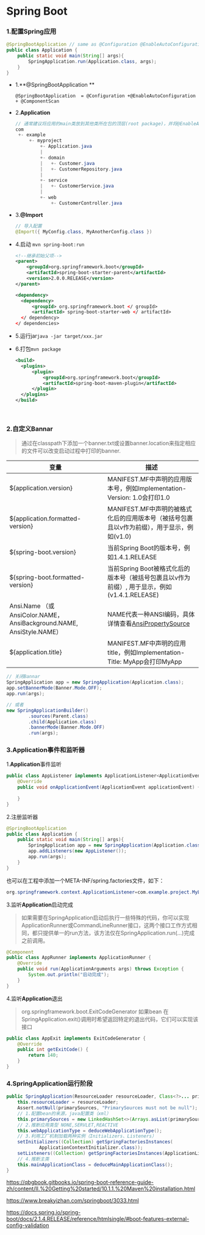 # Spring Boot



### 1.配置Spring应用

```java
@SpringBootApplication // same as @Configuration @EnableAutoConfiguration @ComponentScan
public class Application {
    public static void main(String[] args){
        SpringApplication.run(Application.class, args);
    }
}
```



* 1.**@SpringBootApplication **

  ```
  @SpringBootApplication  = @Configuration +@EnableAutoConfiguration + @ComponentScan
  ```

* 2.**Application** 

  ```java
  // 通常建议将应用的main类放到其他类所在包的顶层(root package)，并将@EnableAutoConfiguration注解到你的main类上，这样就隐式地定义了一个基础的包搜索路径。
  com
   +- example
       +- myproject
           +- Application.java
           |
           +- domain
           |   +- Customer.java
           |   +- CustomerRepository.java
           |
           +- service
           |   +- CustomerService.java
           |
           +- web
               +- CustomerController.java
  ```

* 3.**@Import**

  ```Java
  // 导入配置
  @Import({ MyConfig.class, MyAnotherConfig.class })
  ```

* 4.启动 `mvn spring-boot:run`

  ```xml
  <!--继承初始父项-->
  <parent>
      <groupId>org.springframework.boot</groupId>
      <artifactId>spring-boot-starter-parent</artifactId>
      <version>2.0.0.RELEASE</version>
  </parent>

  <dependency> 
  	<dependency> 
  		<groupId> org.springframework.boot </ groupId> 
  		<artifactId> spring-boot-starter-web </ artifactId> 
  	</ dependency> 
  </ dependencies>
  ```

* 5.运行jar`java -jar target/xxx.jar`

* 6.打包`mvn package`

  ```xml
  <build>
  	<plugins>
  		<plugin>
  			<groupId>org.springframework.boot</groupId>
  			<artifactId>spring-boot-maven-plugin</artifactId>
  		</plugin>
  	</plugins>
  </build>
  ```

  ​



### 2.自定义Bannar

> 通过在classpath下添加一个banner.txt或设置banner.location来指定相应的文件可以改变启动过程中打印的banner.

| 变量                                                         | 描述                                                         |
| ------------------------------------------------------------ | ------------------------------------------------------------ |
| ${application.version}                                       | MANIFEST.MF中声明的应用版本号，例如Implementation-Version: 1.0会打印1.0 |
| ${application.formatted-version}                             | MANIFEST.MF中声明的被格式化后的应用版本号（被括号包裹且以v作为前缀），用于显示，例如(v1.0) |
| ${spring-boot.version}                                       | 当前Spring Boot的版本号，例如1.4.1.RELEASE                   |
| ${spring-boot.formatted-version}                             | 当前Spring Boot被格式化后的版本号（被括号包裹且以v作为前缀）, 用于显示，例如(v1.4.1.RELEASE) |
| Ansi.Name  （或AnsiColor.NAME，AnsiBackground.NAME, AnsiStyle.NAME） | NAME代表一种ANSI编码，具体详情查看[AnsiPropertySource](https://github.com/spring-projects/spring-boot/tree/v1.4.1.RELEASE/spring-boot/src/main/java/org/springframework/boot/ansi/AnsiPropertySource.java) |
| ${application.title}                                         | MANIFEST.MF中声明的应用title，例如Implementation-Title: MyApp会打印MyApp |

```java
// 关闭Bannar
SpringApplication app = new SpringApplication(Application.class);
app.setBannerMode(Banner.Mode.OFF);
app.run(args);

// 或者
new SpringApplicationBuilder()
        .sources(Parent.class)
        .child(Application.class)
        .bannerMode(Banner.Mode.OFF)
        .run(args);
```



###  3.Application事件和监听器



1.**Application**事件监听

```java
public class AppListener implements ApplicationListener<ApplicationEvent> {
    @Override
    public void onApplicationEvent(ApplicationEvent applicationEvent) {
        
    }
}
```



2.注册监听器

```java
@SpringBootApplication
public class Application {
    public static void main(String[] args){
        SpringApplication app = new SpringApplication(Application.class);
        app.addListeners(new AppListener());
        app.run(args);
    }
}
```

也可以在工程中添加一个META-INF/spring.factories文件，如下：

```java
org.springframework.context.ApplicationListener=com.example.project.MyListener
```



3.监听**Application**启动完成

> 如果需要在SpringApplication启动后执行一些特殊的代码，你可以实现ApplicationRunner或CommandLineRunner接口，这两个接口工作方式相同，都只提供单一的run方法，该方法仅在SpringApplication.run(…)完成之前调用。



```java
@Component
public class AppRunner implements ApplicationRunner {
    @Override
    public void run(ApplicationArguments args) throws Exception {
        System.out.println("启动完成");
    }
}
```



4.监听**Application**退出

> org.springframework.boot.ExitCodeGenerator 如果bean 在SpringApplication.exit()调用时希望返回特定的退出代码，它们可以实现该接口

```java
public class AppExit implements ExitCodeGenerator {
    @Override
    public int getExitCode() {
        return 140;
    }
}
```





### 4.SpringApplication运行阶段

```java
public SpringApplication(ResourceLoader resourceLoader, Class<?>... primarySources) {
    this.resourceLoader = resourceLoader;
    Assert.notNull(primarySources, "PrimarySources must not be null");
    // 1.配置bean的来源，java配置类（xml）
    this.primarySources = new LinkedHashSet<>(Arrays.asList(primarySources));
    // 2.推断应用类型 NONE,SERVLET,REACTIVE
    this.webApplicationType = deduceWebApplicationType();
    // 3.利用工厂机制加载两种实例（Initializers、Listeners）
    setInitializers((Collection) getSpringFactoriesInstances(
            ApplicationContextInitializer.class));
    setListeners((Collection) getSpringFactoriesInstances(ApplicationListener.class));
    // 4.推断主类
    this.mainApplicationClass = deduceMainApplicationClass();
}
```







































<https://qbgbook.gitbooks.io/spring-boot-reference-guide-zh/content/II.%20Getting%20started/10.1.1.%20Maven%20installation.html>





<https://www.breakyizhan.com/springboot/3033.html>





<https://docs.spring.io/spring-boot/docs/2.1.4.RELEASE/reference/htmlsingle/#boot-features-external-config-validation>